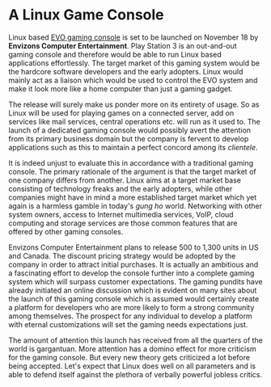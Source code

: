 # A Linux Game Console

Linux based <a href="http://www.evo-phase1.com/">EVO gaming console</a> is set to be launched on November 18 by <strong>Envizons Computer Entertainment</strong>. Play Station 3 is an out-and-out gaming console and therefore would be able to run Linux based applications effortlessly. The target market of this gaming system would be the hardcore software developers and the early adopters. Linux would mainly act as a liaison which would be used to control the EVO system and make it look more like a home computer than just a gaming gadget.

The release will surely make us ponder more on its entirety of usage. So as Linux will be used for playing games on a connected server, add on services like mail services, central operations etc. will run as it used to. The launch of a dedicated gaming console would possibly avert the attention from its primary business domain but the company is fervent to develop applications such as this to maintain a perfect concord among its <em>clientele</em>.

It is indeed unjust to evaluate this in accordance with a traditional gaming console. The primary rationale of the argument is that the target market of one company differs from another. Linux aims at a target market base consisting of technology freaks and the early adopters, while other companies might have in mind a more established target market which yet again is a harmless gamble in today's <em>gung ho</em> world. Networking with other system owners, access to Internet multimedia services, VoIP, cloud computing and storage services are those common features that are offered by other gaming consoles. 

Envizons Computer Entertainment plans to release 500 to 1,300 units in US and Canada. The discount pricing strategy would be adopted by the company in order to attract initial purchases. It is actually an ambitious and a fascinating effort to develop the console further into a complete gaming system which will surpass customer expectations. The gaming pundits have already initiated an online discussion which is evident on many sites about the launch of this gaming console which is assumed would certainly create a platform for developers who are more likely to form a strong community among themselves. The prospect for any individual to develop a platform with eternal customizations will set the gaming needs expectations just.

The amount of attention this launch has received from all the quarters of the world is gargantuan. More attention has a domino effect for more criticism for the gaming console. But every new theory gets criticized a lot before being accepted. Let's expect that Linux does well on all parameters and is able to defend itself against the plethora of verbally powerful jobless critics. 

